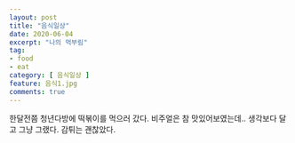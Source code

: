 ```yaml
---
layout: post
title: "음식일상"
date: 2020-06-04
excerpt: "나의 먹부림"
tag:
- food
- eat
category: [ 음식일상 ]
feature: 음식1.jpg
comments: true
---
```



한달전쯤 청년다방에 떡볶이를 먹으러 갔다. 비주얼은 참 맛있어보였는데.. 
생각보다 달고 그냥 그랬다. 감튀는 괜찮았다. 
